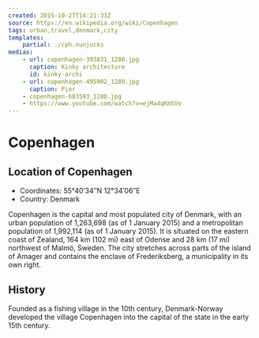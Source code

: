 ```yaml
---
created: 2015-10-27T14:21:33Z
source: https://en.wikipedia.org/wiki/Copenhagen
tags: urban,travel,denmark,city
templates:
    partial: ./cph.nunjucks
medias:
    - url: copenhagen-393831_1280.jpg
      caption: Kinky architecture
      id: kinky-archi
    - url: copenhagen-495902_1280.jpg
      caption: Pier
    - copenhagen-683593_1280.jpg
    - https://www.youtube.com/watch?v=ejMa4qKmSVo
---
```


# Copenhagen

## Location of Copenhagen
 * Coordinates: 55°40′34″N 12°34′06″E
 * Country: Denmark

Copenhagen is the capital and most populated city of Denmark, with an urban population of 1,263,698 (as of 1 January 2015) and a metropolitan population of 1,992,114 (as of 1 January 2015). It is situated on the eastern coast of Zealand, 164 km (102 mi) east of Odense and 28 km (17 mi) northwest of Malmö, Sweden. The city stretches across parts of the island of Amager and contains the enclave of Frederiksberg, a municipality in its own right.

## History

Founded as a fishing village in the 10th century, Denmark-Norway developed the village Copenhagen into the capital of the state in the early 15th century.
